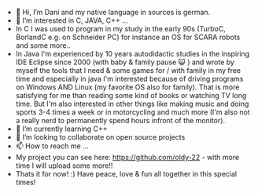 - 👋 Hi, I’m Dani and my native language in sources is german.
- 👀 I’m interested in C, JAVA, C++ ...
- In C I was used to program in my study in the early 90s (TurboC, BorlandC e.g. on Schneider PC) for instance an OS for SCARA robots and some more..
- In Java I'm experienced by 10 years autodidactic studies in the inspiring IDE Eclipse since 2000 (with baby & family pause 😺 ) and wrote by myself the tools that I need & some games for / with family in my free time and especially in java I'm interested because of driving programs on Windows AND Linux (my favorite OS also for family).
   That is more satisfying for me than reading some kind of books or watching TV long time.
   But I'm also interested in other things like making music and doing sports 3-4 times a week or in motorcycling and much more (I'm also not a really nerd to permanently spend hours infront of the monitor). 
- 🌱 I’m currently learning C++
- 💞️ I’m looking to collaborate on open source projects
- 📫 How to reach me ...
- My project you can see here: https://github.com/oldy-22 - with more time I will upload some more!!
- Thats it for now! :) Have peace, love & fun all together in this special times!

<!---
daenke/daenke is a ✨ special ✨ repository because its `README.md` (this file) appears on your GitHub profile.
You can click the Preview link to take a look at your changes.
--->
